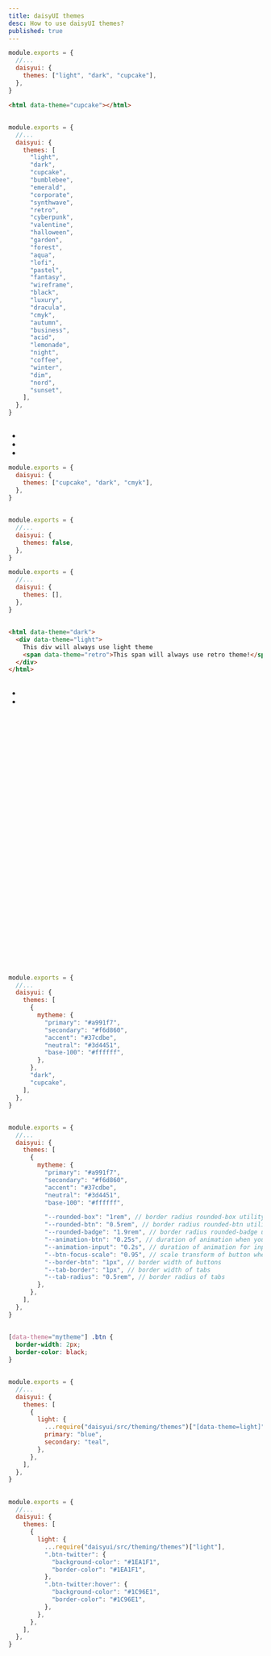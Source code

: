 ```yaml
---
title: daisyUI themes
desc: How to use daisyUI themes?
published: true
---
```


<script>
  import ThemePreviews from "$components/ThemePreviews.svelte"
  import Translate from "$components/Translate.svelte"
  export let data
</script>

<Translate text="daisyUI comes with a number of themes, which you can use with no extra effort." />  
<Translate text="Each theme defines a set of colors which will be used on all daisyUI elements." />

<Translate text="To use a theme, add its name in <span class=badge>tailwind.config.js</span> and activate it by adding <span class=badge>data-theme</span> attribute to <span class=badge>HTML</span> tag:" />

```js
module.exports = {
  //...
  daisyui: {
    themes: ["light", "dark", "cupcake"],
  },
}
```

```html
<html data-theme="cupcake"></html>
```

> <Translate text="I suggest using <a href='https://github.com/saadeghi/theme-change'><code>theme-change</code></a>, so you can switch themes and save selected theme in local storage." />

## <Translate text="List of themes" />

<Translate text="Try them:" />

<ThemePreviews themes={data.themes}/>

```js
module.exports = {
  //...
  daisyui: {
    themes: [
      "light",
      "dark",
      "cupcake",
      "bumblebee",
      "emerald",
      "corporate",
      "synthwave",
      "retro",
      "cyberpunk",
      "valentine",
      "halloween",
      "garden",
      "forest",
      "aqua",
      "lofi",
      "pastel",
      "fantasy",
      "wireframe",
      "black",
      "luxury",
      "dracula",
      "cmyk",
      "autumn",
      "business",
      "acid",
      "lemonade",
      "night",
      "coffee",
      "winter",
      "dim",
      "nord",
      "sunset",
    ],
  },
}
```

<Translate text="The default theme is <code>light</code> (or <code>dark</code> for dark mode)" />  
<Translate text="but you can <a href='https://daisyui.com/docs/config/'>change the default theme from tailwind.config.js</a>" />

## <Translate text="How to remove unused themes?" />

<Translate text="You can only include the themes you want in your project." />  
<Translate text="This will reduce the size of your CSS file." />  
<Translate text="In the below example" />

- <Translate text="<code>cupcake</code> will be the default theme for light mode" />
- <Translate text="<code>dark</code> will be the default theme for dark mode" />
- <Translate text="<code>cmyk</code> can be applied on any HTML tag with <code>data-theme='cmyk'</code>" />

```js
module.exports = {
  daisyui: {
    themes: ["cupcake", "dark", "cmyk"],
  },
}
```

## <Translate text="How to disable all themes?" />

<Translate text="If you only want the default light and dark themes, set <code>themes</code> config to false." />

```js
module.exports = {
  //...
  daisyui: {
    themes: false,
  },
}
```

<Translate text="If you don't want to include any themes and disable all colors, set <code>themes</code> config to an empty array." />

```js
module.exports = {
  //...
  daisyui: {
    themes: [],
  },
}
```

## <Translate text="How to use a theme only for a section of a page?" />

<Translate text="Add <code>data-theme='THEME_NAME'</code> to any element and everything inside will have your theme." />  
<Translate text="You can nest themes and there is no limit!" />

<Translate text="You can force a section of your HTML to only use a specific theme." />

```html
<html data-theme="dark">
  <div data-theme="light">
    This div will always use light theme
    <span data-theme="retro">This span will always use retro theme!</span>
  </div>
</html>
```

## <Translate text="How to add a new custom theme?" />

<Translate text="You can add a new theme from <code>tailwind.config.js</code> file." />  
<Translate text="In the below example, I added a new theme called <code>mytheme</code> and I'm also including <code>dark</code> and <code>cupcake</code> themes." />

- <Translate text="The first theme (<code>mytheme</code>) will be the default theme." />
- <Translate text="<code>dark</code> theme will be the default theme for dark mode." />

<Translate text="In the below example, I have the required colors. All other colors will be generated automatically (Like the color of button when you focus on it or the color of text on a <code>primary</code> button)." />

<div class="alert alert-info text-sm mb-2 max-w-3xl not-prose">
  <svg xmlns="http://www.w3.org/2000/svg" fill="none" viewBox="0 0 24 24" class="stroke-info-content shrink-0 w-6 h-6"><path stroke-linecap="round" stroke-linejoin="round" stroke-width="2" d="M13 16h-1v-4h-1m1-4h.01M21 12a9 9 0 11-18 0 9 9 0 0118 0z"></path></svg>
  <p>
    <Translate text="You can also add <a href='/docs/colors/' class='link'>optional color names</a> to have full control over all colors." />
  </p>
</div>

```js
module.exports = {
  //...
  daisyui: {
    themes: [
      {
        mytheme: {
          "primary": "#a991f7",
          "secondary": "#f6d860",
          "accent": "#37cdbe",
          "neutral": "#3d4451",
          "base-100": "#ffffff",
        },
      },
      "dark",
      "cupcake",
    ],
  },
}
```

## <Translate text="CSS variables in daisyUI themes" />

<Translate text="There are a few optional CSS variables that you can use in daisyUI themes to customize design decisions for each theme:" />

```js
module.exports = {
  //...
  daisyui: {
    themes: [
      {
        mytheme: {
          "primary": "#a991f7",
          "secondary": "#f6d860",
          "accent": "#37cdbe",
          "neutral": "#3d4451",
          "base-100": "#ffffff",

          "--rounded-box": "1rem", // border radius rounded-box utility class, used in card and other large boxes
          "--rounded-btn": "0.5rem", // border radius rounded-btn utility class, used in buttons and similar element
          "--rounded-badge": "1.9rem", // border radius rounded-badge utility class, used in badges and similar
          "--animation-btn": "0.25s", // duration of animation when you click on button
          "--animation-input": "0.2s", // duration of animation for inputs like checkbox, toggle, radio, etc
          "--btn-focus-scale": "0.95", // scale transform of button when you focus on it
          "--border-btn": "1px", // border width of buttons
          "--tab-border": "1px", // border width of tabs
          "--tab-radius": "0.5rem", // border radius of tabs
        },
      },
    ],
  },
}
```

## <Translate text="Custom CSS for a daisyUI theme" />

<Translate text="You can apply custom style to a daisyUI themes using CSS:" />

```css
[data-theme="mytheme"] .btn {
  border-width: 2px;
  border-color: black;
}
```

## <Translate text="How to customize an existing theme?" />

<Translate text="In your tailwind.config.js, you can require an existing daisyUI theme and override some colors." />  
<Translate text="In the below example, I require and spread <code>light</code> theme and change its <code>primary</code> and <code>secondary</code> colors:" />

```js
module.exports = {
  //...
  daisyui: {
    themes: [
      {
        light: {
          ...require("daisyui/src/theming/themes")["[data-theme=light]"],
          primary: "blue",
          secondary: "teal",
        },
      },
    ],
  },
}
```

## <Translate text="How to add custom styles for a specific theme?" />

<Translate text="You can write custom style for your elements only for a specific theme." />  
<Translate text="In this example, .btn-twitter class only will have this style on light theme." />

```js
module.exports = {
  //...
  daisyui: {
    themes: [
      {
        light: {
          ...require("daisyui/src/theming/themes")["light"],
          ".btn-twitter": {
            "background-color": "#1EA1F1",
            "border-color": "#1EA1F1",
          },
          ".btn-twitter:hover": {
            "background-color": "#1C96E1",
            "border-color": "#1C96E1",
          },
        },
      },
    ],
  },
}
```
